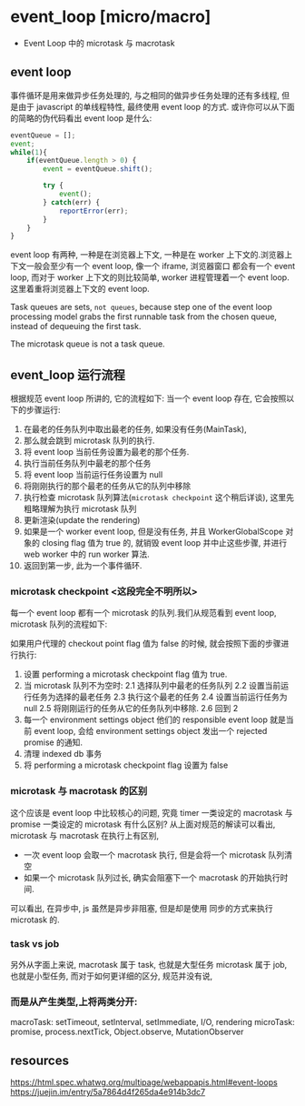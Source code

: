 # event_loop [micro/macro]
- Event Loop 中的 microtask 与 macrotask


## event loop
事件循环是用来做异步任务处理的, 与之相同的做异步任务处理的还有多线程, 但是由于 javascript 的单线程特性, 最终使用 event loop 的方式.
或许你可以从下面的简略的伪代码看出 event loop 是什么:
```js
eventQueue = [];
event;
while(1){
    if(eventQueue.length > 0) {
        event = eventQueue.shift();

        try {
            event();
        } catch(err) {
            reportError(err);
        }
    }
}
```
event loop 有两种, 一种是在浏览器上下文, 一种是在 worker 上下文的.浏览器上下文一般会至少有一个 event loop, 像一个 iframe, 浏览器窗口
都会有一个 event loop, 而对于 worker 上下文的则比较简单, worker 进程管理着一个 event loop.这里着重将浏览器上下文的 event loop.

Task queues are sets, `not queues`, because step one of the event loop processing model grabs the first runnable task from the chosen queue, instead of dequeuing the first task.

The microtask queue is not a task queue.

## event_loop 运行流程
根据规范 event loop 所讲的, 它的流程如下:
当一个 event loop 存在, 它会按照以下的步骤运行:
1. 在最老的任务队列中取出最老的任务, 如果没有任务(MainTask),
2. 那么就会跳到 microtask 队列的执行. 
3. 将 event loop 当前任务设置为最老的那个任务.
4. 执行当前任务队列中最老的那个任务
5. 将 event loop 当前运行任务设置为 null
6. 将刚刚执行的那个最老的任务从它的队列中移除
7. 执行检查 microtask 队列算法(`microtask checkpoint` 这个稍后详谈), 这里先粗略理解为执行 microtask 队列
8. 更新渲染(update the rendering)
9. 如果是一个 worker event loop, 但是没有任务, 并且 WorkerGlobalScope 对象的 closing flag 值为 true 的, 就销毁 event loop 并中止这些步骤,
并进行 web worker 中的 run worker 算法.
9. 返回到第一步, 此为一个事件循环.

### microtask checkpoint <这段完全不明所以>
每一个 event loop 都有一个 microtask 的队列.我们从规范看到 event loop, microtask 队列的流程如下:

如果用户代理的 checkout point flag 值为 false 的时候, 就会按照下面的步骤进行执行:
1. 设置 performing a microtask checkpoint flag 值为 true.
2. 当 microtask 队列不为空时:
    2.1 选择队列中最老的任务队列
    2.2 设置当前运行任务为选择的最老任务
    2.3 执行这个最老的任务
    2.4 设置当前运行任务为 null
    2.5 将刚刚运行的任务从它的任务队列中移除.
    2.6 回到 2
3. 每一个 environment settings object 他们的 responsible event loop 就是当前 event loop, 会给 environment settings object 发出一个 rejected promise 的通知.
4. 清理 indexed db 事务
5. 将 performing a microtask checkpoint flag 设置为 false

### microtask 与 macrotask 的区别
这个应该是 event loop 中比较核心的问题, 究竟 timer 一类设定的 macrotask 与 promise 一类设定的 microtask 有什么区别?
从上面对规范的解读可以看出, microtask 与 macrotask 在执行上有区别, 

- 一次 event loop 会取一个 macrotask 执行, 但是会将一个 microtask 队列清空
- 如果一个 microtask 队列过长, 确实会阻塞下一个 macrotask 的开始执行时间.

可以看出, 在异步中, js 虽然是异步非阻塞, 但是却是使用
同步的方式来执行 microtask 的.

### task vs job
另外从字面上来说, macrotask 属于 task, 也就是大型任务
microtask 属于 job, 也就是小型任务, 而对于如何更详细的区分, 规范并没有说,

### 而是从产生类型,上将两类分开:
macroTask: setTimeout, setInterval, setImmediate, I/O, rendering
microTask: promise, process.nextTick, Object.observe, MutationObserver


## resources
https://html.spec.whatwg.org/multipage/webappapis.html#event-loops
https://juejin.im/entry/5a7864d4f265da4e914b3dc7